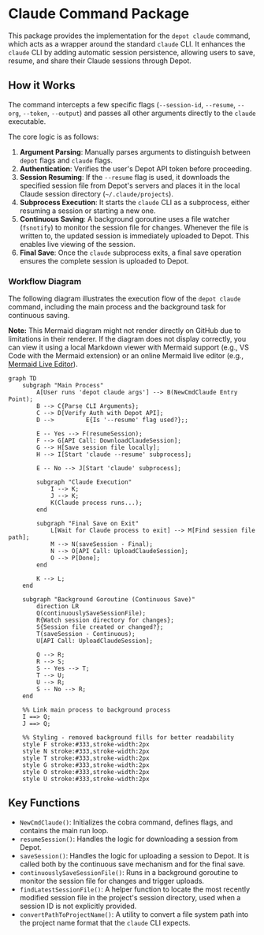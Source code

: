 # Claude Command Package

This package provides the implementation for the `depot claude` command, which acts as a wrapper around the standard `claude` CLI. It enhances the `claude` CLI by adding automatic session persistence, allowing users to save, resume, and share their Claude sessions through Depot.

## How it Works

The command intercepts a few specific flags (`--session-id`, `--resume`, `--org`, `--token`, `--output`) and passes all other arguments directly to the `claude` executable.

The core logic is as follows:

1.  **Argument Parsing**: Manually parses arguments to distinguish between `depot` flags and `claude` flags.
2.  **Authentication**: Verifies the user's Depot API token before proceeding.
3.  **Session Resuming**: If the `--resume` flag is used, it downloads the specified session file from Depot's servers and places it in the local Claude session directory (`~/.claude/projects`).
4.  **Subprocess Execution**: It starts the `claude` CLI as a subprocess, either resuming a session or starting a new one.
5.  **Continuous Saving**: A background goroutine uses a file watcher (`fsnotify`) to monitor the session file for changes. Whenever the file is written to, the updated session is immediately uploaded to Depot. This enables live viewing of the session.
6.  **Final Save**: Once the `claude` subprocess exits, a final save operation ensures the complete session is uploaded to Depot.



### Workflow Diagram

The following diagram illustrates the execution flow of the `depot claude` command, including the main process and the background task for continuous saving.

**Note:** This Mermaid diagram might not render directly on GitHub due to limitations in their renderer. If the diagram does not display correctly, you can view it using a local Markdown viewer with Mermaid support (e.g., VS Code with the Mermaid extension) or an online Mermaid live editor (e.g., [Mermaid Live Editor](https://mermaid.live/)).

```mermaid
graph TD
    subgraph "Main Process"
        A[User runs 'depot claude args'] --> B(NewCmdClaude Entry Point);
        B --> C{Parse CLI Arguments};
        C --> D[Verify Auth with Depot API];
        D -->         E{Is '--resume' flag used?};;

        E -- Yes --> F(resumeSession);
        F --> G[API Call: DownloadClaudeSession];
        G --> H[Save session file locally];
        H --> I[Start 'claude --resume' subprocess];

        E -- No --> J[Start 'claude' subprocess];

        subgraph "Claude Execution"
            I --> K;
            J --> K;
            K(Claude process runs...);
        end

        subgraph "Final Save on Exit"
            L[Wait for Claude process to exit] --> M[Find session file path];
            M --> N(saveSession - Final);
            N --> O[API Call: UploadClaudeSession];
            O --> P[Done];
        end

        K --> L;
    end

    subgraph "Background Goroutine (Continuous Save)"
        direction LR
        Q(continuouslySaveSessionFile);
        R{Watch session directory for changes};
        S{Session file created or changed?};
        T(saveSession - Continuous);
        U[API Call: UploadClaudeSession];

        Q --> R;
        R --> S;
        S -- Yes --> T;
        T --> U;
        U --> R;
        S -- No --> R;
    end

    %% Link main process to background process
    I ==> Q;
    J ==> Q;

    %% Styling - removed background fills for better readability
    style F stroke:#333,stroke-width:2px
    style N stroke:#333,stroke-width:2px
    style T stroke:#333,stroke-width:2px
    style G stroke:#333,stroke-width:2px
    style O stroke:#333,stroke-width:2px
    style U stroke:#333,stroke-width:2px
```

## Key Functions

-   `NewCmdClaude()`: Initializes the cobra command, defines flags, and contains the main run loop.
-   `resumeSession()`: Handles the logic for downloading a session from Depot.
-   `saveSession()`: Handles the logic for uploading a session to Depot. It is called both by the continuous save mechanism and for the final save.
-   `continuouslySaveSessionFile()`: Runs in a background goroutine to monitor the session file for changes and trigger uploads.
-   `findLatestSessionFile()`: A helper function to locate the most recently modified session file in the project's session directory, used when a session ID is not explicitly provided.
-   `convertPathToProjectName()`: A utility to convert a file system path into the project name format that the `claude` CLI expects.
